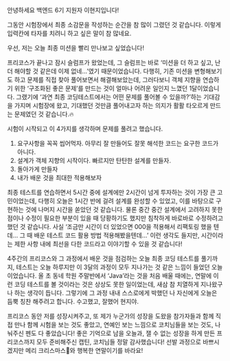 안녕하세요 백엔드 6기 지원자 이현지입니다!

그동안 시험장에서 최종 소감문을 작성하는 순간을 참 많이 그렸던 것 같습니다. 이렇게 입력칸에 타자를 치려니 하고 싶은 말이 참 많네요.

우선, 저는 오늘 최종 미션을 빨리 만나보고 싶었습니다!

프리코스가 끝나고 잠시 슬럼프가 왔었는데, 그 슬럼프는 바로 ‘미션을 더 하고 싶고, 난 더 해야할 것 같은데 이제 없네…’였기 때문이었습니다. 다행히, 기존 미션을 변형해보기도 하고 문제를 직접 찾아 풀어보면서 해결해보았는데, 그러다보니 객체 지향을 연습하기 위한 ‘구조화된 좋은 문제’를 만드는 것이 얼마나 어려운 일인지 느꼈던 1달이었습니다.
그랬기에 ‘과연 최종 코딩테스트에서는 어떤 문제를 풀어볼 수 있을까?’하는 기대감을 가지며 시험장에 왔고, 기대했던 것만큼 풀어내고자 하는 의지가 활활 타오르게 만드는 문제였던 것 같습니다.🔥

시험이 시작되고 이 4가지를 생각하며 문제를 풀려고 했습니다.
1. 요구사항을 꼭꼭 씹어먹자. 아무리 잘 만들어도 잘못 해석한 코드는 요구한 코드가 아니다.
2. 설계가 객체 지향의 시작이다. 빠르지만 탄탄한 설계를 만들자.
3. 돌아가게 만들자
4. 내가 배운 것을 최대한 적용해보자

최종 테스트를 연습하면서 5시간 중에 설계에만 2시간이 넘게 투자하는 것이 가장 큰 고민이었는데, 다행히 오늘은 1시간 반에 걸려 설계를 완성할 수 있었고, 이를 바탕으로 구현하는 것에 나머지 시간을 쏟았던 것 같습니다. 물론 중간 중간 설계에서 고려하지 못한 점이나 수정이 필요한 부분이 있을 때 당황하기도 했지만 침착하게 바로바로 수정하려고 했던 것 같습니다.
사실 ‘조금만 시간이 더 있었으면 000을 적용해서 리팩토링 했을 텐데… 그 때 배운 테스트 코드 활용 방법 적용해봤을텐데…’ 이런 생각도 들지만, 시간이라는 제한 사항 내에 최선을 다한 코드라고 이야기할 수 있을 것 같습니다!

4주간의 프리코스와 그 과정에서 배운 것을 점검하는 오늘 최종 코딩 테스트를 풀기까지,
테스트는 오늘 하루지만 이 3달의 과정이 모두 지나가는 것 같은 느낌이 들었던 오늘이었습니다.
올 초 동네 학원 주말반에서 ‘Java’라는 것을 처음 배울 때에는, 
연말에 이런 코딩 테스트를 볼 것이라는 것은 상상도 못한 일이었는데, 새삼 참 치열하게 지나왔구나 하는 생각이 듭니다. 그렇기에 그 과정 내내 스스로에게 박했던 나 자신에게 오늘은 듬뿍 칭찬 해주려고 합니다. 수고했고, 잘했어 현지야.

프리코스 동안 저를 성장시켜주고, 또 제가 누군가의 성장을 도왔을 참가자들과 함께 직접 만나 함께 시험을 보는 것도 좋았고, 연예인 보는 느낌으로 코치님들을 보는 것도, 나눠주신 펜도 다 좋았습니다! 좋은 기억으로 남을 오늘과, 잴 수 없는 성장을 하게 만든 프리코스까지 모두 준비해주신 캡틴, 코치님들 정말 감사했습니다! 선발 과정으로 바쁘시겠지만 메리 크리스마스🎄와 행복한 연말이기를 바라요!




